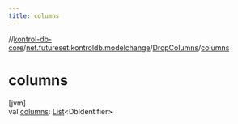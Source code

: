 ```yaml
---
title: columns
---
```

//[kontrol-db-core](../../../index.html)/[net.futureset.kontroldb.modelchange](../index.html)/[DropColumns](index.html)/[columns](columns.html)



# columns



[jvm]\
val [columns](columns.html): [List](https://kotlinlang.org/api/latest/jvm/stdlib/kotlin.collections/-list/index.html)&lt;DbIdentifier&gt;




